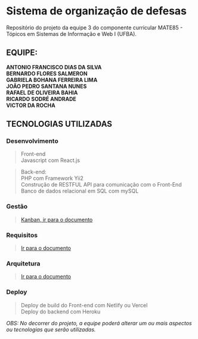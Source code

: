 # Sistema de organização de defesas
Repositório do projeto da equipe 3 do componente curricular MATE85 - Tópicos em Sistemas de Informação e Web I (UFBA).

## EQUIPE:

**ANTONIO FRANCISCO DIAS DA SILVA**<br>
**BERNARDO FLORES SALMERON**<br>
**GABRIELA BOHANA FERREIRA LIMA**<br>
**JOÃO PEDRO SANTANA NUNES**<br>
**RAFAEL DE OLIVEIRA BAHIA**<br>
**RICARDO SODRÉ ANDRADE**<br>
**VICTOR DA ROCHA**<br>


## TECNOLOGIAS UTILIZADAS

### Desenvolvimento

> Front-end <br>
> Javascript com React.js 

> Back-end: <br>
> PHP com Framework Yii2 <br>
> Construção de RESTFUL API para comunicação com o Front-End
> Banco de dados relacional em SQL com mySQL 

### Gestão

> [Kanban, ir para o documento](https://github.com/tsiw1g3/organizacao-de-defesas/projects/1)

### Requisitos

> [Ir para o documento](/Requisitos.md)

### Arquitetura

> [Ir para o documento](https://www.figma.com/file/omOLGgnfSvH1Xwrl6KjzQb/Moon---Monografia-Online---Arquitetura?node-id=0%3A1)

### Deploy

> Deploy de build do Front-end com Netlify ou Vercel <br>
> Deploy do backend com Heroku


*OBS: No decorrer do projeto, a equipe poderá alterar um ou mais aspectos ou tecnologias que serão utilizadas.*
